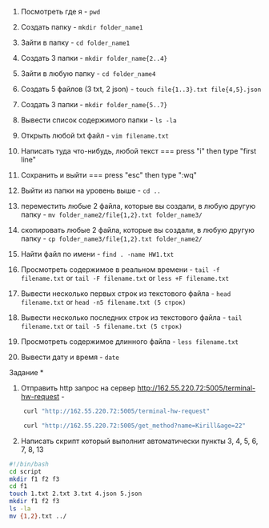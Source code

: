 1) Посмотреть где я - ```pwd```
2) Создать папку - ```mkdir folder_name1```
3) Зайти в папку - ```cd folder_name1```
4) Создать 3 папки - ```mkdir folder_name{2..4}```
5) Зайти в любую папку - ```cd folder_name4```
6) Создать 5 файлов (3 txt, 2 json) - ```touch file{1..3}.txt file{4,5}.json```
7) Создать 3 папки - ```mkdir folder_name{5..7}```
8) Вывести список содержимого папки - ```ls -la```
9) Открыть любой txt файл - ```vim filename.txt```
10) Написать туда что-нибудь, любой текст === press "i" then type "first line"
11) Сохранить и выйти === press "esc" then type ":wq"
12) Выйти из папки на уровень выше - ```cd ..```
13) переместить любые 2 файла, которые вы создали, в любую другую папку - ```mv folder_name2/file{1,2}.txt folder_name3/```
14) скопировать любые 2 файла, которые вы создали, в любую другую папку - ```cp folder_name3/file{1,2}.txt folder_name2/```
15) Найти файл по имени - ```find . -name HW1.txt```
16) Просмотреть содержимое в реальном времени - ```tail -f filename.txt``` or ```tail -F filename.txt``` or ```less +F filename.txt```
17) Вывести несколько первых строк из текстового файла - ``` head filename.txt ```
							or ```head -n5 filename.txt (5 строк)```
18) Вывести несколько последних строк из текстового файла - ```tail filename.txt```
							or ```tail -5 filename.txt (5 строк)```

19) Просмотреть содержимое длинного файла - ```less filename.txt```
20) Вывести дату и время - ```date```

Задание *
1) Отправить http запрос на сервер http://162.55.220.72:5005/terminal-hw-request - 
```Bash
	curl "http://162.55.220.72:5005/terminal-hw-request" 

	curl "http://162.55.220.72:5005/get_method?name=Kirill&age=22"
```
2) Написать скрипт который выполнит автоматически пункты 3, 4, 5, 6, 7, 8, 13 
```Bash
#!/bin/bash
cd script
mkdir f1 f2 f3
cd f1
touch 1.txt 2.txt 3.txt 4.json 5.json
mkdir f1 f2 f3
ls -la
mv {1,2}.txt ../
```
